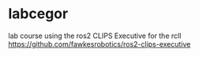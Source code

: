 # labcegor
lab course using the ros2 CLIPS Executive for the rcll https://github.com/fawkesrobotics/ros2-clips-executive
